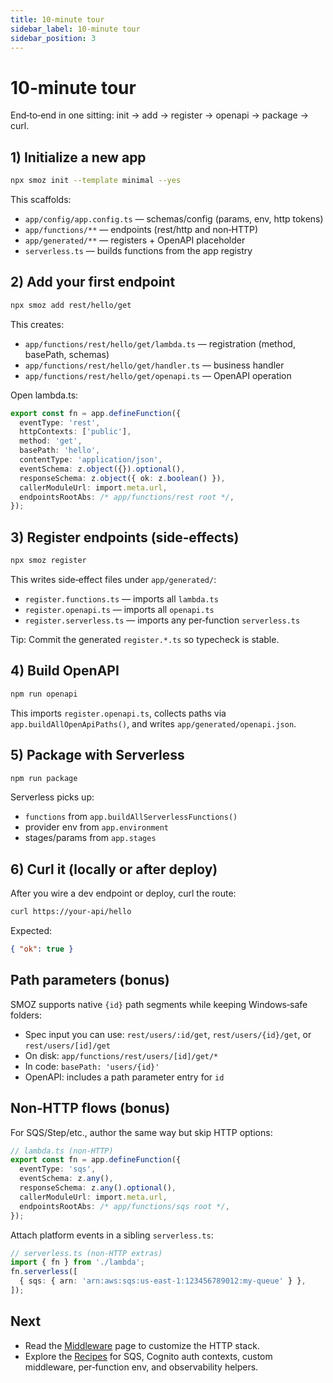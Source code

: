 ```yaml
---
title: 10‑minute tour
sidebar_label: 10‑minute tour
sidebar_position: 3
---
```


# 10‑minute tour

End‑to‑end in one sitting: init → add → register → openapi → package → curl.

## 1) Initialize a new app

```bash
npx smoz init --template minimal --yes
```

This scaffolds:

- `app/config/app.config.ts` — schemas/config (params, env, http tokens)
- `app/functions/**` — endpoints (rest/http and non‑HTTP)
- `app/generated/**` — registers + OpenAPI placeholder
- `serverless.ts` — builds functions from the app registry

## 2) Add your first endpoint

```bash
npx smoz add rest/hello/get
```

This creates:

- `app/functions/rest/hello/get/lambda.ts` — registration (method, basePath, schemas)
- `app/functions/rest/hello/get/handler.ts` — business handler
- `app/functions/rest/hello/get/openapi.ts` — OpenAPI operation

Open lambda.ts:

```ts
export const fn = app.defineFunction({
  eventType: 'rest',
  httpContexts: ['public'],
  method: 'get',
  basePath: 'hello',
  contentType: 'application/json',
  eventSchema: z.object({}).optional(),
  responseSchema: z.object({ ok: z.boolean() }),
  callerModuleUrl: import.meta.url,
  endpointsRootAbs: /* app/functions/rest root */,
});
```

## 3) Register endpoints (side‑effects)

```bash
npx smoz register
```

This writes side‑effect files under `app/generated/`:

- `register.functions.ts` — imports all `lambda.ts`
- `register.openapi.ts` — imports all `openapi.ts`
- `register.serverless.ts` — imports any per‑function `serverless.ts`

Tip: Commit the generated `register.*.ts` so typecheck is stable.

## 4) Build OpenAPI

```bash
npm run openapi
```

This imports `register.openapi.ts`, collects paths via
`app.buildAllOpenApiPaths()`, and writes `app/generated/openapi.json`.

## 5) Package with Serverless

```bash
npm run package
```

Serverless picks up:

- `functions` from `app.buildAllServerlessFunctions()`
- provider env from `app.environment`
- stages/params from `app.stages`

## 6) Curl it (locally or after deploy)

After you wire a dev endpoint or deploy, curl the route:

```bash
curl https://your-api/hello
```

Expected:

```json
{ "ok": true }
```

## Path parameters (bonus)

SMOZ supports native `{id}` path segments while keeping Windows‑safe folders:

- Spec input you can use: `rest/users/:id/get`, `rest/users/{id}/get`, or `rest/users/[id]/get`
- On disk: `app/functions/rest/users/[id]/get/*`
- In code: `basePath: 'users/{id}'`
- OpenAPI: includes a path parameter entry for `id`

## Non‑HTTP flows (bonus)

For SQS/Step/etc., author the same way but skip HTTP options:

```ts
// lambda.ts (non‑HTTP)
export const fn = app.defineFunction({
  eventType: 'sqs',
  eventSchema: z.any(),
  responseSchema: z.any().optional(),
  callerModuleUrl: import.meta.url,
  endpointsRootAbs: /* app/functions/sqs root */,
});
```

Attach platform events in a sibling `serverless.ts`:

```ts
// serverless.ts (non‑HTTP extras)
import { fn } from './lambda';
fn.serverless([
  { sqs: { arn: 'arn:aws:sqs:us-east-1:123456789012:my-queue' } },
]);
```

## Next

- Read the [Middleware] page to customize the HTTP stack.
- Explore the [Recipes] for SQS, Cognito auth contexts, custom middleware, per‑function env, and observability helpers.

[Middleware]: ./middleware.md
[Recipes]: ./recipes/index.md
